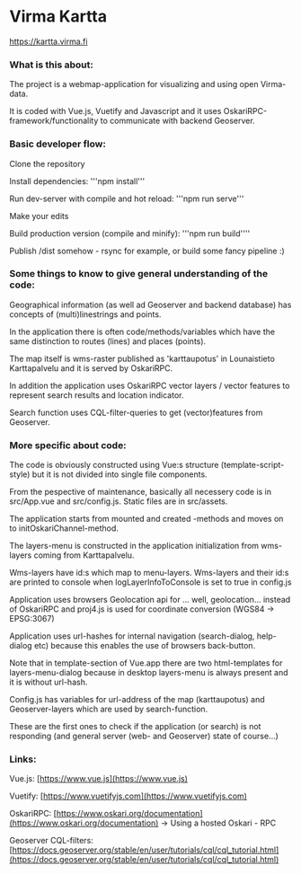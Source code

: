 # Virma Kartta

https://kartta.virma.fi


### What is this about:

The project is a webmap-application for visualizing and using open Virma-data.

It is coded with Vue.js, Vuetify and Javascript and it uses OskariRPC-framework/functionality to communicate with backend Geoserver.


### Basic developer flow:

Clone the repository

Install dependencies: '''npm install'''

Run dev-server with compile and hot reload: '''npm run serve'''

Make your edits

Build production version (compile and minify): '''npm run build''''

Publish /dist somehow - rsync for example, or build some fancy pipeline :)


### Some things to know to give general understanding of the code:

Geographical information (as well ad Geoserver and backend database) has concepts of (multi)linestrings and points.

In the application there is often code/methods/variables which have the same distinction to routes (lines) and places (points).

The map itself is wms-raster published as 'karttaupotus' in Lounaistieto Karttapalvelu and it is served by OskariRPC.

In addition the application uses OskariRPC vector layers / vector features to represent search results and location indicator.

Search function uses CQL-filter-queries to get (vector)features from Geoserver.


### More specific about code:

The code is obviously constructed using Vue:s structure (template-script-style) but it is not divided into single file components.

From the pespective of maintenance, basically all necessery code is in src/App.vue and src/config.js. Static files are in src/assets. 

The application starts from mounted and created -methods and moves on to initOskariChannel-method.

The layers-menu is constructed in the application initialization from wms-layers coming from Karttapalvelu.

Wms-layers have id:s which map to menu-layers. Wms-layers and their id:s are printed to console when logLayerInfoToConsole is set to true in config.js

Application uses browsers Geolocation api for ... well, geolocation... instead of OskariRPC and proj4.js is used for coordinate conversion (WGS84 -> EPSG:3067)

Application uses url-hashes for internal navigation (search-dialog, help-dialog etc) because this enables the use of browsers back-button.

Note that in template-section of Vue.app there are two html-templates for layers-menu-dialog because in desktop layers-menu is always present and it is without url-hash.

Config.js has variables for url-address of the map (karttaupotus) and Geoserver-layers which are used by search-function.

These are the first ones to check if the application (or search) is not responding (and general server (web- and Geoserver) state of course...)


### Links:

Vue.js: [https://www.vue.js](https://www.vue.js)

Vuetify: [https://www.vuetifyjs.com](https://www.vuetifyjs.com)

OskariRPC: [https://www.oskari.org/documentation](https://www.oskari.org/documentation) -> Using a hosted Oskari - RPC

Geoserver CQL-filters: [https://docs.geoserver.org/stable/en/user/tutorials/cql/cql_tutorial.html](https://docs.geoserver.org/stable/en/user/tutorials/cql/cql_tutorial.html)
